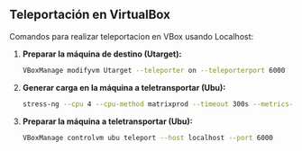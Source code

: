 ## Teleportación en VirtualBox
Comandos para realizar teleportacion en VBox usando Localhost:

1. **Preparar la máquina de destino (Utarget):**

   ```bash
   VBoxManage modifyvm Utarget --teleporter on --teleporterport 6000
   ``` 
2. **Generar carga en la máquina a teletransportar (Ubu):**

    ```bash
    stress-ng --cpu 4 --cpu-method matrixprod --timeout 300s --metrics-brief
    ``` 
3. **Preparar la máquina a teletransportar (Ubu):**

    ```bash
    VBoxManage controlvm ubu teleport --host localhost --port 6000   
    ``` 
